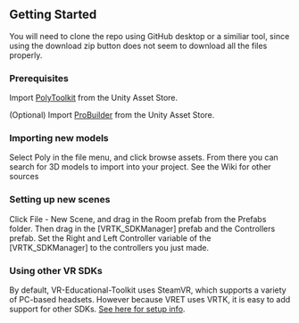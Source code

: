## Getting Started

You will need to clone the repo using GitHub desktop or a similiar tool, since using the download zip button does not seem to download all the files properly.

### Prerequisites

Import [PolyToolkit](https://www.assetstore.unity3d.com/en/#!/content/104464) from the Unity Asset Store.

(Optional) Import [ProBuilder](https://assetstore.unity.com/packages/tools/modeling/probuilder-111418 "probuilder") from the Unity Asset Store.


### Importing new models

Select Poly in the file menu, and click browse assets. From there you can search for 3D models to import into your project. See the Wiki for other sources

### Setting up new scenes

Click File - New Scene, and drag in the Room prefab from the Prefabs folder. Then drag in the [VRTK_SDKManager] prefab and the Controllers prefab. Set the Right and Left Controller variable of the [VRTK_SDKManager] to the controllers you just made.

### Using other VR SDKs

By default, VR-Educational-Toolkit uses SteamVR, which supports a variety of PC-based headsets. However because VRET uses VRTK, it is easy to add support for other SDKs. [See here for setup info](https://github.com/thestonefox/VRTK/blob/master/Assets/VRTK/Documentation/GETTING_STARTED.md).
